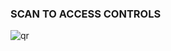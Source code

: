 ### SCAN TO ACCESS CONTROLS




![qr](https://user-images.githubusercontent.com/88529649/224210664-60913013-8d98-4275-a92b-8c985f59c2ed.jpg)
